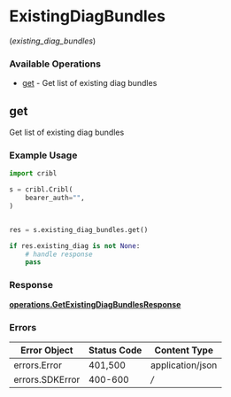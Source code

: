 # ExistingDiagBundles
(*existing_diag_bundles*)

### Available Operations

* [get](#get) - Get list of existing diag bundles

## get

Get list of existing diag bundles

### Example Usage

```python
import cribl

s = cribl.Cribl(
    bearer_auth="",
)


res = s.existing_diag_bundles.get()

if res.existing_diag is not None:
    # handle response
    pass
```


### Response

**[operations.GetExistingDiagBundlesResponse](../../models/operations/getexistingdiagbundlesresponse.md)**
### Errors

| Error Object     | Status Code      | Content Type     |
| ---------------- | ---------------- | ---------------- |
| errors.Error     | 401,500          | application/json |
| errors.SDKError  | 400-600          | */*              |
